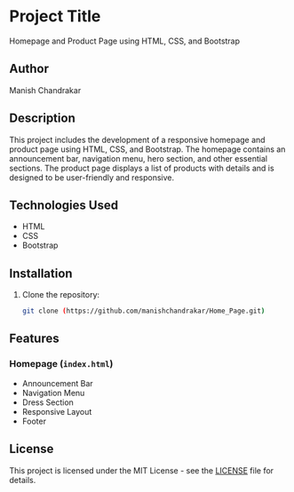 
# Project Title

Homepage and Product Page using HTML, CSS, and Bootstrap

## Author

Manish Chandrakar

## Description

This project includes the development of a responsive homepage and product page using HTML, CSS, and Bootstrap. The homepage contains an announcement bar, navigation menu, hero section, and other essential sections. The product page displays a list of products with details and is designed to be user-friendly and responsive.

## Technologies Used

- HTML
- CSS
- Bootstrap

## Installation

1. Clone the repository:
    ```bash
    git clone (https://github.com/manishchandrakar/Home_Page.git)
    ```


## Features

### Homepage (`index.html`)

- Announcement Bar
- Navigation Menu
- Dress Section
- Responsive Layout
- Footer



## License

This project is licensed under the MIT License - see the [LICENSE](LICENSE) file for details.
